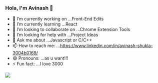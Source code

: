 ### Hola, I'm Avinash 👋

- 🔭 I’m currently working on ...Front-End Edits
- 🌱 I’m currently learning ...React
- 👯 I’m looking to collaborate on ...Chrome Extension Tools
- 🤔 I’m looking for help with ...Project Ideas 
- 💬 Ask me about ...Javascript or C/C++
- 📫 How to reach me: ...https://www.linkedin.com/in/avinash-shukla-3004b0169/
- 😄 Pronouns: ...as u want!!!
- ⚡ Fun fact: ...I love 3000

<img src="https://github-readme-stats.vercel.app/api?username=Luci04&&show_icons=true&title_color=ffffff&icon_color=bb2acf&text_color=daf7dc&bg_color=151515">
